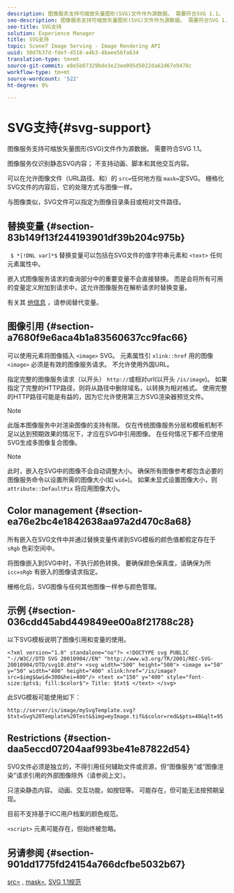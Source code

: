 ```yaml
---
description: 图像服务支持可缩放矢量图形(SVG)文件作为源数据。 需要符合SVG 1.1。
seo-description: 图像服务支持可缩放矢量图形(SVG)文件作为源数据。 需要符合SVG 1.1。
seo-title: SVG支持
solution: Experience Manager
title: SVG支持
topic: Scene7 Image Serving - Image Rendering API
uuid: 30d7b37d-fdef-4518-a4b3-4baee56fa634
translation-type: tm+mt
source-git-commit: e8e5b07329bde3e23ee095d5022da62d67e9478c
workflow-type: tm+mt
source-wordcount: '522'
ht-degree: 0%

---
```



# SVG支持{#svg-support}

图像服务支持可缩放矢量图形(SVG)文件作为源数据。 需要符合SVG 1.1。

图像服务仅识别静态SVG内容； 不支持动画、脚本和其他交互内容。

可以在允许图像文件（URL路径、和）的 `src=`任何地方指 `mask=`定SVG。 栅格化SVG文件的内容后，它的处理方式与图像一样。

与图像类似，SVG文件可以指定为图像目录条目或相对文件路径。

## 替换变量 {#section-83b149f13f244193901df39b204c975b}

` $ *[!DNL var]*$` 替换变量可以包括在SVG文件的值字符串元素和 `<text>` 任何元素属性中。

嵌入式图像服务请求的查询部分中的重要变量不会直接替换。 而是会将所有可用的变量定义附加到请求中，这允许图像服务在解析请求时替换变量。

有关其 [他信息](../../../../../is-api/http-ref/image-serving-api-ref/c-http-protocol-reference/c-syntax-and-features/r-is-http-substitution-variables.md#reference-90dc01aba44940e4acdd0c6476e7aa5a) ，请参阅替代变量。

## 图像引用 {#section-a7680f9e6aca4b1a83560637cc9fac66}

可以使用元素将图像插入 `<image>` SVG。 元素属性引 `xlink::href` 用的图像 `<image>` 必须是有效的图像服务请求。 不允许使用外国URL。

指定完整的图像服务请求（以开头） `http://`或相对url(以开头 `/is/image`)。 如果指定了完整的HTTP路径，则将从路径中删除域名，以转换为相对格式。 使用完整的HTTP路径可能是有益的，因为它允许使用第三方SVG渲染器预览文件。

>[!NOTE]
>
>此版本图像服务中对渲染图像的支持有限。 仅在传统图像服务分层和模板机制不足以达到预期效果的情况下，才应在SVG中引用图像。 在任何情况下都不应使用SVG生成多图像复合图像。

>[!NOTE]
>
>此时，嵌入在SVG中的图像不会自动调整大小。 确保所有图像参考都包含必要的图像服务命令以设置所需的图像大小(如 `wid=`)。 如果未显式设置图像大小，则 `attribute::DefaultPix` 将应用图像大小。

## Color management {#section-ea76e2bc4e1842638aa97a2d470c8a68}

所有嵌入在SVG文件中并通过替换变量传递到SVG模板的颜色值都假定存在于 `sRgb` 色彩空间中。

将图像嵌入到SVG中时，不执行颜色转换。 要确保颜色保真度，请确保为所 `icc=sRgb` 有嵌入的图像请求指定。

栅格化后，SVG图像与任何其他图像一样参与颜色管理。

## 示例 {#section-036cdd45abd449849ee00a8f21788c28}

以下SVG模板说明了图像引用和变量的使用。

`<?xml version="1.0" standalone="no"?> <!DOCTYPE svg PUBLIC "-//W3C//DTD SVG 20010904//EN" "http://www.w3.org/TR/2001/REC-SVG-20010904/DTD/svg10.dtd"> <svg width="500" height="500"> <image x="50" y="50" width="400" height="400" xlink:href="/is/image?src=$img$&wid=300&hei=400"/> <text x="150" y="400" style="font-size:$pts$; fill:$color$"> Title: $txt$ </text> </svg>`

此SVG模板可能使用如下：

`http://server/is/image/mySvgTemplate.svg?$txt=Svg%20Template%20Test&$img=myImage.tif&$color=red&$pts=40&qlt=95`

## Restrictions {#section-daa5eccd07204aaf993be41e87822d54}

SVG文件必须是独立的，不得引用任何辅助文件或资源，但“图像服务”或“图像渲染”请求引用的外部图像除外（请参阅上文）。

只渲染静态内容。 动画、交互功能，如按钮等。 可能存在，但可能无法按预期呈现。

目前不支持基于ICC用户档案的颜色规范。

`<script>` 元素可能存在，但始终被忽略。

## 另请参阅 {#section-901dd1775fd24154a766dcfbe5032b67}

[src=](../../../../../is-api/http-ref/image-serving-api-ref/c-http-protocol-reference/c-command-reference/r-src.md#reference-f6506637778c4c69bf106a7924a91ab1) , [mask=](../../../../../is-api/http-ref/image-serving-api-ref/c-http-protocol-reference/c-command-reference/r-mask.md#reference-922254e027404fb890b850e2723ee06e), [SVG 1.1规范](http://www.w3.org/TR/SVG11/)
